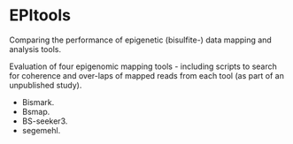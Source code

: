 # EPItools
Comparing the performance of epigenetic (bisulfite-) data mapping and analysis tools.

Evaluation of four epigenomic mapping tools - including scripts to search for coherence and over-laps of mapped reads from each tool (as part of an unpublished study).

- Bismark.
- Bsmap.
- BS-seeker3.
- segemehl.
